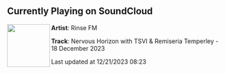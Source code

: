 ## Currently Playing on SoundCloud

[<img align="left" width="100" src="https://i1.sndcdn.com/artworks-8WyTetbqwy3sceyF-jRHrzg-t500x500.jpg">](https://soundcloud.com/rinsefm/nervous-horizon-18-december-2023)

**Artist**: Rinse FM 

**Track**: Nervous Horizon with TSVI & Remiseria Temperley -  18 December 2023

Last updated at 12/21/2023 08:23
